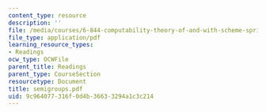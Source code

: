```yaml
---
content_type: resource
description: ''
file: /media/courses/6-844-computability-theory-of-and-with-scheme-spring-2003/9c964077316f0d4b36633294a1c3c214_semigroups.pdf
file_type: application/pdf
learning_resource_types:
- Readings
ocw_type: OCWFile
parent_title: Readings
parent_type: CourseSection
resourcetype: Document
title: semigroups.pdf
uid: 9c964077-316f-0d4b-3663-3294a1c3c214
---
```

